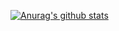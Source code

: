 [![Anurag's github stats](https://github-readme-stats.vercel.app/api?username=BestInSpire)](https://github.com/anuraghazra/github-readme-stats)
